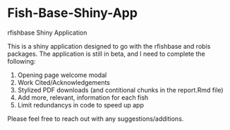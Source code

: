 # Fish-Base-Shiny-App
rfishbase Shiny Application

This is a shiny application designed to go with the rfishbase and robis packages. The application is still in beta, and I need to complete the following:

  1) Opening page welcome modal
  2) Work Cited/Acknowledgements
  3) Stylized PDF downloads (and contitional chunks in the report.Rmd file)
  4) Add more, relevant, information for each fish
  5) Limit redundancys in code to speed up app

Please feel free to reach out with any suggestions/additions.
